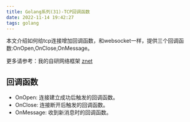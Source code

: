 ```yaml
---
title: Golang系列(31)-TCP回调函数
date: 2022-11-14 19:42:27
tags: golang
---
```

本文介绍如何给tcp连接增加回调函数，和websocket一样，提供三个回调函数:OnOpen,OnClose,OnMessage。


更多请参考：我的自研网络框架 [znet](https://github.com/ebar-go/znet)

## 回调函数
- OnOpen: 连接建立成功后触发的回调函数。
- OnClose: 连接断开后触发的回调函数。
- OnMessage: 收到新消息时的回调函数。
